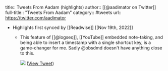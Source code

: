 title:: Tweets From Aadam (highlights)
author:: [[@aadimator on Twitter]]
full-title:: "Tweets From Aadam"
category:: #tweets
url:: https://twitter.com/aadimator

- Highlights first synced by [[Readwise]] [[Nov 19th, 2022]]
	- This feature of [[@logseq]], [[YouTube]] embedded note-taking, and being able to insert a timestamp with a single shortcut key, is a game-changer for me. Sadly @obsdmd doesn't have anything close to this. 
	  
	  ![](https://pbs.twimg.com/media/FLUDhrIXEBo9Z16.jpg) ([View Tweet](https://twitter.com/aadimator/status/1492102756789850114))